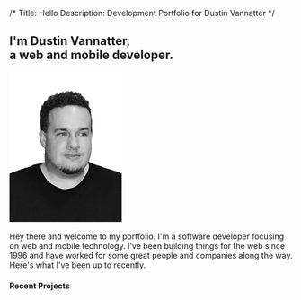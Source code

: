 /*
Title: Hello
Description: Development Portfolio for Dustin Vannatter
*/

## I'm <span class="name">Dustin Vannatter</span>,<br/> a web and mobile developer.

<div class="me"><img src="/img/me.png" width="200" /></div>

Hey there and welcome to my portfolio. I'm a software developer focusing on web and mobile technology. I've been building things for the web since 1996 and have worked for some great people and companies along the way. Here's what I've been up to recently.

#### <a name="recent" id="recent" class="anchor">Recent Projects</a>